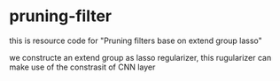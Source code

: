 # pruning-filter
this is resource code for "Pruning filters base on extend group lasso"

we constructe an extend group as lasso regularizer, this rugularizer can make use of the constrasit of  CNN layer
